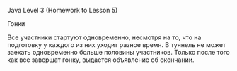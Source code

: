 Java Level 3 (Homework to Lesson 5)

Гонки

Все участники стартуют одновременно, несмотря на то, что на подготовку у каждого из них уходит разное время.
В туннель не может заехать одновременно больше половины участников. Только после того как все завершат гонку,
выдается объявление об окончании.